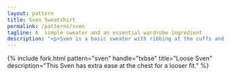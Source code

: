 ```yaml
---
layout: pattern
title: Sven Sweatshirt
permalink: /patterns/sven
tagline: A  simple sweater and an essential wardrobe ingredient
description: "<p>Sven is a basic sweater with ribbing at the cuffs and neck opening.</p>"
---
```

{% include fork.html
    pattern="sven"
    handle="txbse"
    title="Loose Sven"
    description="This Sven has extra ease at the chest for a looser fit."
%}

